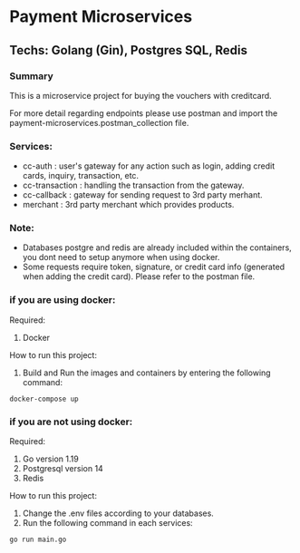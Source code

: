 # Payment Microservices

## Techs: Golang (Gin), Postgres SQL, Redis

### Summary

This is a microservice project for buying the vouchers with creditcard.

For more detail regarding endpoints please use postman and import the payment-microservices.postman_collection file.

### Services:
- cc-auth           :   user's gateway for any action such as login, adding credit cards, inquiry, transaction, etc.
- cc-transaction    :   handling the transaction from the gateway.
- cc-callback       :   gateway for sending request to 3rd party merhant.
- merchant          :   3rd party merchant which provides products.

### Note:
- Databases postgre and redis are already included within the containers, you dont need to setup anymore when using docker.
- Some requests require token, signature, or credit card info (generated when adding the credit card). Please refer to the postman file.

### if you are using docker:

Required:
1. Docker

How to run this project:
1. Build and Run the images and containers by entering the following command:
```
docker-compose up
```


### if you are not using docker:

Required:
1. Go version 1.19
2. Postgresql version 14
3. Redis

How to run this project:
1. Change the .env files according to your databases.
2. Run the following command in each services: 
```
go run main.go
```
